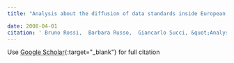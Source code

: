 ```yaml
---
title: "Analysis about the diffusion of data standards inside European public organizations"

date: 2008-04-01
citation: ' Bruno Rossi,  Barbara Russo,  Giancarlo Succi, &quot;Analysis about the diffusion of data standards inside European public organizations.&quot;, 2008.'
---
```

Use [Google Scholar](https://scholar.google.com/scholar?q=Analysis+about+the+diffusion+of+data+standards+inside+European+public+organizations){:target="_blank"} for full citation